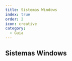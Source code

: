 ```yaml
---
title: Sistemas Windows
index: true
order: 2
icon: creative
category:
  - Guia
---
```


## Sistemas Windows
